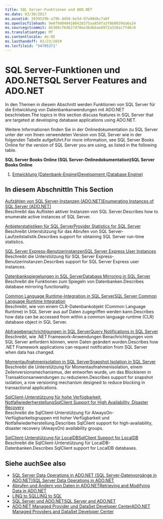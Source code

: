 ```yaml
---
title: SQL Server-Funktionen und ADO.NET
ms.date: 03/30/2017
ms.assetid: 2839529b-a79b-4450-be5d-07a98dbc7a0f
ms.openlocfilehash: 9e6f9d0404108428375aa859fa3f0b0939da6a24
ms.sourcegitcommit: 6b308cf6d627d78ee36dbbae8972a310ac7fd6c8
ms.translationtype: MT
ms.contentlocale: de-DE
ms.lasthandoff: 01/23/2019
ms.locfileid: "54705371"
---
```

# <a name="sql-server-features-and-adonet"></a><span data-ttu-id="15a30-102">SQL Server-Funktionen und ADO.NET</span><span class="sxs-lookup"><span data-stu-id="15a30-102">SQL Server Features and ADO.NET</span></span>
<span data-ttu-id="15a30-103">In den Themen in diesem Abschnitt werden Funktionen von SQL Server für die Entwicklung von Datenbankanwendungen mit ADO.NET beschrieben.</span><span class="sxs-lookup"><span data-stu-id="15a30-103">The topics in this section discuss features in SQL Server that are targeted at developing database applications using ADO.NET.</span></span>  
  
 <span data-ttu-id="15a30-104">Weitere Informationen finden Sie in der Onlinedokumentation zu SQL Server unter der von Ihnen verwendeten Version von SQL Server wie in der folgenden Tabelle aufgeführt.</span><span class="sxs-lookup"><span data-stu-id="15a30-104">For more information, see SQL Server Books Online for the version of SQL Server you are using, as listed in the following table.</span></span>  
  
 <span data-ttu-id="15a30-105">**SQL Server Books Online (SQL Server-Onlinedokumentation)**</span><span class="sxs-lookup"><span data-stu-id="15a30-105">**SQL Server Books Online**</span></span>  
  
1.  [<span data-ttu-id="15a30-106">Entwicklung (Datenbank-Engine)</span><span class="sxs-lookup"><span data-stu-id="15a30-106">Development (Database Engine)</span></span>](https://go.microsoft.com/fwlink/?LinkId=115245)  
  
## <a name="in-this-section"></a><span data-ttu-id="15a30-107">In diesem Abschnitt</span><span class="sxs-lookup"><span data-stu-id="15a30-107">In This Section</span></span>  
 [<span data-ttu-id="15a30-108">Aufzählen von SQL Server-Instanzen (ADO.NET)</span><span class="sxs-lookup"><span data-stu-id="15a30-108">Enumerating Instances of SQL Server (ADO.NET)</span></span>](../../../../../docs/framework/data/adonet/sql/enumerating-instances-of-sql-server.md)  
 <span data-ttu-id="15a30-109">Beschreibt das Auflisten aktiver Instanzen von SQL Server.</span><span class="sxs-lookup"><span data-stu-id="15a30-109">Describes how to enumerate active instances of SQL Server.</span></span>  
  
 [<span data-ttu-id="15a30-110">Anbieterstatistiken für SQL Server</span><span class="sxs-lookup"><span data-stu-id="15a30-110">Provider Statistics for SQL Server</span></span>](../../../../../docs/framework/data/adonet/sql/provider-statistics-for-sql-server.md)  
 <span data-ttu-id="15a30-111">Beschreibt Unterstützung für das Abrufen von SQL Server-Laufzeitstatistik.</span><span class="sxs-lookup"><span data-stu-id="15a30-111">Describes support for obtaining SQL Server run-time statistics.</span></span>  
  
 [<span data-ttu-id="15a30-112">SQL Server Express-Benutzerinstanzen</span><span class="sxs-lookup"><span data-stu-id="15a30-112">SQL Server Express User Instances</span></span>](../../../../../docs/framework/data/adonet/sql/sql-server-express-user-instances.md)  
 <span data-ttu-id="15a30-113">Beschreibt die Unterstützung für SQL Server Express-Benutzerinstanzen.</span><span class="sxs-lookup"><span data-stu-id="15a30-113">Describes support for SQL Server Express user instances.</span></span>  
  
 [<span data-ttu-id="15a30-114">Datenbankspiegelungen in SQL Server</span><span class="sxs-lookup"><span data-stu-id="15a30-114">Database Mirroring in SQL Server</span></span>](../../../../../docs/framework/data/adonet/sql/database-mirroring-in-sql-server.md)  
 <span data-ttu-id="15a30-115">Beschreibt die Funktionen zum Spiegeln von Datenbanken.</span><span class="sxs-lookup"><span data-stu-id="15a30-115">Describes database mirroring functionality.</span></span>  
  
 [<span data-ttu-id="15a30-116">Common Language Runtime-Integration in SQL Server</span><span class="sxs-lookup"><span data-stu-id="15a30-116">SQL Server Common Language Runtime Integration</span></span>](../../../../../docs/framework/data/adonet/sql/sql-server-common-language-runtime-integration.md)  
 <span data-ttu-id="15a30-117">Beschreibt, wie von einem CLR-Datenbankobjekt (Common Language Runtime) in SQL Server aus auf Daten zugegriffen werden kann.</span><span class="sxs-lookup"><span data-stu-id="15a30-117">Describes how data can be accessed from within a common language runtime (CLR) database object in SQL Server.</span></span>  
  
 [<span data-ttu-id="15a30-118">Abfragebenachrichtigungen in SQL Server</span><span class="sxs-lookup"><span data-stu-id="15a30-118">Query Notifications in SQL Server</span></span>](../../../../../docs/framework/data/adonet/sql/query-notifications-in-sql-server.md)  
 <span data-ttu-id="15a30-119">Beschreibt, wie .NET Framework-Anwendungen Benachrichtigungen vom SQL Server anfordern können, wenn Daten geändert wurden.</span><span class="sxs-lookup"><span data-stu-id="15a30-119">Describes how .NET Framework applications can request notification from SQL Server when data has changed.</span></span>  
  
 [<span data-ttu-id="15a30-120">Momentaufnahmenisolation in SQL Server</span><span class="sxs-lookup"><span data-stu-id="15a30-120">Snapshot Isolation in SQL Server</span></span>](../../../../../docs/framework/data/adonet/sql/snapshot-isolation-in-sql-server.md)  
 <span data-ttu-id="15a30-121">Beschreibt die Unterstützung für Momentaufnahmenisolation, einem Zeilenversionsmechanismus, der entworfen wurde, um das Blockieren in Transaktionsanwendungen zu reduzieren.</span><span class="sxs-lookup"><span data-stu-id="15a30-121">Describes support for snapshot isolation, a row versioning mechanism designed to reduce blocking in transactional applications.</span></span>  
  
 [<span data-ttu-id="15a30-122">SqlClient-Unterstützung für hohe Verfügbarkeit, Notfallwiederherstellung</span><span class="sxs-lookup"><span data-stu-id="15a30-122">SqlClient Support for High Availability, Disaster Recovery</span></span>](../../../../../docs/framework/data/adonet/sql/sqlclient-support-for-high-availability-disaster-recovery.md)  
 <span data-ttu-id="15a30-123">Beschreibt die SqlClient-Unterstützung für AlwaysOn-Verfügbarkeitsgruppen mit hoher Verfügbarkeit und Notfallwiederherstellung.</span><span class="sxs-lookup"><span data-stu-id="15a30-123">Describes SqlClient support for high-availability, disaster recovery (AlwaysOn) availability groups.</span></span>  
  
 [<span data-ttu-id="15a30-124">SqlClient-Unterstützung für LocalDB</span><span class="sxs-lookup"><span data-stu-id="15a30-124">SqlClient Support for LocalDB</span></span>](../../../../../docs/framework/data/adonet/sql/sqlclient-support-for-localdb.md)  
 <span data-ttu-id="15a30-125">Beschreibt die SqlClient-Unterstützung für LocalDB-Datenbanken.</span><span class="sxs-lookup"><span data-stu-id="15a30-125">Describes SqlClient support for LocalDB databases.</span></span>  
  
## <a name="see-also"></a><span data-ttu-id="15a30-126">Siehe auch</span><span class="sxs-lookup"><span data-stu-id="15a30-126">See also</span></span>
- [<span data-ttu-id="15a30-127">SQL Server Data Operations in ADO.NET (SQL Server-Datenvorgänge in ADO.NET)</span><span class="sxs-lookup"><span data-stu-id="15a30-127">SQL Server Data Operations in ADO.NET</span></span>](../../../../../docs/framework/data/adonet/sql/sql-server-data-operations.md)
- [<span data-ttu-id="15a30-128">Abrufen und Ändern von Daten in ADO.NET</span><span class="sxs-lookup"><span data-stu-id="15a30-128">Retrieving and Modifying Data in ADO.NET</span></span>](../../../../../docs/framework/data/adonet/retrieving-and-modifying-data.md)
- [<span data-ttu-id="15a30-129">LINQ to SQL</span><span class="sxs-lookup"><span data-stu-id="15a30-129">LINQ to SQL</span></span>](../../../../../docs/framework/data/adonet/sql/linq/index.md)
- [<span data-ttu-id="15a30-130">SQL Server und ADO.NET</span><span class="sxs-lookup"><span data-stu-id="15a30-130">SQL Server and ADO.NET</span></span>](../../../../../docs/framework/data/adonet/sql/index.md)
- [<span data-ttu-id="15a30-131">ADO.NET Managed Provider und DataSet Developer Center</span><span class="sxs-lookup"><span data-stu-id="15a30-131">ADO.NET Managed Providers and DataSet Developer Center</span></span>](https://go.microsoft.com/fwlink/?LinkId=217917)

